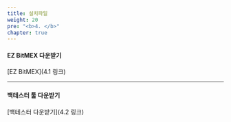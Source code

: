 ```yaml
---
title: 설치파일
weight: 20
pre: "<b>4. </b>"
chapter: true
---
```


#### EZ BitMEX 다운받기

[EZ BitMEX](4.1 링크)</br>

---

#### 백테스터 툴 다운받기

[백테스터 다운받기](4.2 링크)</br>
